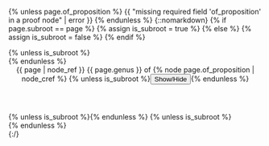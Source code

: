 {% unless page.of_proposition %}
{{ "missing required field 'of_proposition' in a proof node" | error }}
{% endunless %}
{::nomarkdown}
{% if page.subroot == page %}
{% assign is_subroot = true %}
{% else %}
{% assign is_subroot = false %}
{% endif %}
<section id="{{ page.slug }}">
  {% unless is_subroot %}<div class="collapsible">{% endunless %}
    <header class="inline">
      {{ page | node_ref }}
      <span class='genus'>
        {{ page.genus }} of
        {% node page.of_proposition | node_cref %}
      </span>
      {% unless is_subroot %}<button type="button" class="collapsible-button">Show/Hide</button>{% endunless %}
    </header>
    {% unless is_subroot %}<div class="collapsible-content" style="display: none;">{% endunless %}
{:/}
{{ content }}
{::nomarkdown}
    {% unless is_subroot %}</div>{% endunless %}
  {% unless is_subroot %}</div>{% endunless %}
</section>
{:/}
